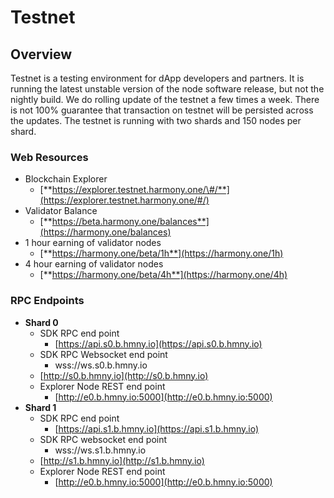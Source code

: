 # Testnet

## Overview

Testnet is a testing environment for dApp developers and partners. It is running the latest unstable version of the node software release, but not the nightly build. We do rolling update of the testnet a few times a week. There is not 100% guarantee that transaction on testnet will be persisted across the updates. The testnet is running with two shards and 150 nodes per shard.

### Web Resources

* Blockchain Explorer
  * [**https://explorer.testnet.harmony.one/\#/**](https://explorer.testnet.harmony.one/#/)
* Validator Balance
  * [**https://beta.harmony.one/balances**](https://harmony.one/balances)
* 1 hour earning of validator nodes
  * [**https://harmony.one/beta/1h**](https://harmony.one/1h)
* 4 hour earning of validator nodes
  * [**https://harmony.one/beta/4h**](https://harmony.one/4h)

### RPC Endpoints

* **Shard 0**
  * SDK RPC end point
    * [https://api.s0.b.hmny.io](https://api.s0.b.hmny.io)
  * SDK RPC Websocket end point
    * wss://ws.s0.b.hmny.io
  * [http://s0.b.hmny.io](http://s0.b.hmny.io)
  * Explorer Node REST end point
    * [http://e0.b.hmny.io:5000](http://e0.b.hmny.io:5000)
* **Shard 1**
  * SDK RPC end point
    * [https://api.s1.b.hmny.io](https://api.s1.b.hmny.io)
  * SDK RPC websocket end point
    * wss://ws.s1.b.hmny.io
  * [http://s1.b.hmny.io](http://s1.b.hmny.io)
  * Explorer Node REST end point
    * [http://e0.b.hmny.io:5000](http://e0.b.hmny.io:5000)

